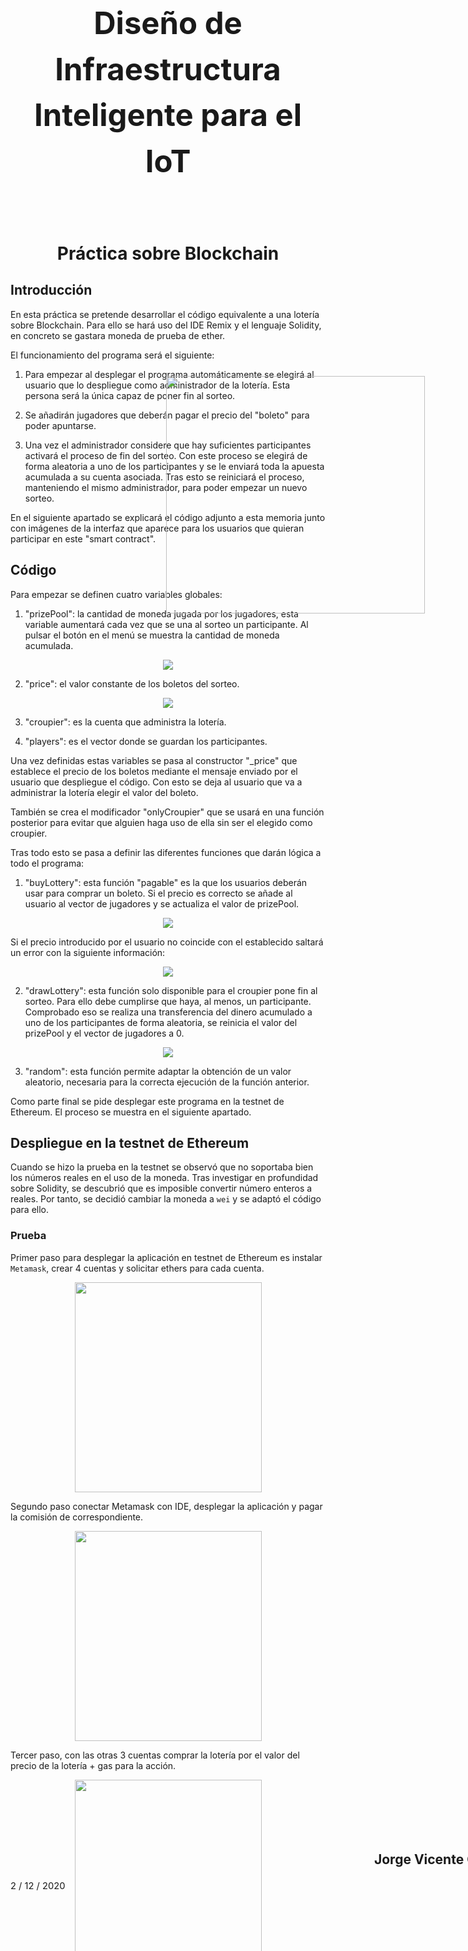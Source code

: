 <div style="height:20%"></div>

<p align="center" style="font-size:350%">
  <font style="line-height:150%;"><strong>Diseño de Infraestructura Inteligente para el IoT</strong></font>
</p>

<br />

<p align="center" style="font-size:200%">
  <strong>Práctica sobre Blockchain 
</strong>
</p>

<div style="text-align: center; position: absolute; top: 37%; width:95%">
  <img src="./img/logo.png" width="414" height="380" />
</div>

<div style="text-align: right; font-size:150%; position: absolute; bottom: 2%; width:95%"><strong>
<p style="width:100%">Jiali Zheng</p>
<p style="width:100%">Jorge Vicente Camuñas Heredia</p>
</strong>
<p style="font-size:70%; text-align: left;">2 / 12 / 2020</p>
</div>

<div style="page-break-after: always;"></div>

## Introducción

En esta práctica se pretende desarrollar el código equivalente a una lotería sobre Blockchain. Para ello se hará uso del IDE Remix y el lenguaje Solidity, en concreto se gastara moneda de prueba de ether.


El funcionamiento del programa será el siguiente:

1. Para empezar al desplegar el programa automáticamente se elegirá al usuario que lo despliegue como administrador de la lotería. Esta persona será la única capaz de poner fin al sorteo.

2. Se añadirán jugadores que deberán pagar el precio del "boleto" para poder apuntarse.

3. Una vez el administrador considere que hay suficientes participantes activará el proceso de fin del sorteo. Con este proceso se elegirá de forma aleatoria a uno de los participantes y se le enviará toda la apuesta acumulada a su cuenta asociada. Tras esto se reiniciará el proceso, manteniendo el mismo administrador, para poder empezar un nuevo sorteo.


En el siguiente apartado se explicará el código adjunto a esta memoria junto con imágenes de la interfaz que aparece para los usuarios que quieran participar en este "smart contract".


## Código

Para empezar se definen cuatro variables globales:

1. "prizePool": la cantidad de moneda jugada por los jugadores, esta variable aumentará cada vez que se una al sorteo un participante. Al pulsar el botón en el menú se muestra la cantidad de moneda acumulada.

<p align="center">
  <img src="./img/prizepool.png" />
</p>

2. "price": el valor constante de los boletos del sorteo.

<p align="center">
  <img src="./img/prize.png" />
</p>

3. "croupier": es la cuenta que administra la lotería.

4. "players": es el vector donde se guardan los participantes.


Una vez definidas estas variables se pasa al constructor "_price" que establece el precio de los boletos mediante el mensaje enviado por el usuario que despliegue el código. Con esto se deja al usuario que va a administrar la lotería elegir el valor del boleto.


También se crea el modificador "onlyCroupier" que se usará en una función posterior para evitar que alguien haga uso de ella sin ser el elegido como croupier.



Tras todo esto se pasa a definir las diferentes funciones que darán lógica a todo el programa:

1. "buyLottery": esta función "pagable" es la que los usuarios deberán usar para comprar un boleto. Si el precio es correcto se añade al usuario al vector de jugadores y se actualiza el valor de prizePool.

<p align="center">
  <img src="./img/buyLottery.png" />
</p>

Si el precio introducido por el usuario no coincide con el establecido saltará un error con la siguiente información:

<p align="center">
  <img src="./img/error_transaccion.png" />
</p>


2. "drawLottery": esta función solo disponible para el croupier pone fin al sorteo. Para ello debe cumplirse que haya, al menos, un participante. Comprobado eso se realiza una transferencia del dinero acumulado a uno de los participantes de forma aleatoria, se reinicia el valor del prizePool y el vector de jugadores a 0.

<p align="center">
  <img src="./img/drawLottery.png" />
</p>


3. "random": esta función permite adaptar la obtención de un valor aleatorio, necesaria para la correcta ejecución de la función anterior.


Como parte final se pide desplegar este programa en la testnet de Ethereum. El proceso se muestra en el siguiente apartado.

<div style="page-break-after: always;"></div>

## Despliegue en la testnet de Ethereum


Cuando se hizo la prueba en la testnet se observó que no soportaba bien los números reales en el uso de la moneda. Tras investigar en profundidad sobre Solidity, se descubrió que es imposible convertir número enteros a reales. Por tanto, se decidió cambiar la moneda a `wei` y se adaptó el código para ello.

### Prueba
Primer paso para desplegar la aplicación en testnet de Ethereum es instalar `Metamask`, crear 4 cuentas y solicitar ethers para cada cuenta.

<p align="center">
  <img src="./img/testnet_accounts.jpg" width="299" height="336"/>
</p>

Segundo paso conectar Metamask con IDE, desplegar la aplicación y pagar la comisión de correspondiente.

<p align="center">
  <img src="./img/testnet_deploy.jpg" width="299" height="336"/>
</p>

Tercer paso, con las otras 3 cuentas comprar la lotería por el valor del precio de la lotería + gas para la acción.

<p align="center">
  <img src="./img/testnet_buyLottery.jpg" width="299" height="336"/>
</p>

Depósito(wei) son 0.03 ethers.

<p align="center">
  <img src="./img/testnet_prizePool.jpg" width="282" height="275"/>
</p>

Cuarto paso, la cuenta 2, que es la cuenta administradora, invoca la función `drawLottery()` para finalizar el sorteo. El resultado es el siguiente: la cuenta 3 ha ganado la lotería y recibe todo dinero que hay en el depósito del contrato.
<p align="center">
  <img src="./img/testnet_drawLottery.jpg" width="299" height="336"/>
</p>
<p align="center">
  <img src="./img/testnet_drawLottery_1.jpg" width="282" height="275"/>
</p>

